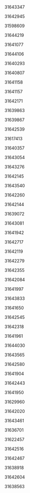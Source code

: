 31643347

31642945

31598609

31644219

31641077

31644106

31640293

31640807

31641158

31641157

31642171

31639863

31639867

31642539

31617413

31640357

31643054

31643276

31642145

31643540

31642260

31642144

31639072

31643081

31641942

31642717

31642119

31642279

31642355

31642084

31641997

31643833

31641650

31642545

31642318

31641961

31644030

31643565

31642580

31641904

31642443

31641950

31629960

31642020

31643461

31636701

31622457

31642516

31642467

31638918

31642604

31638563

